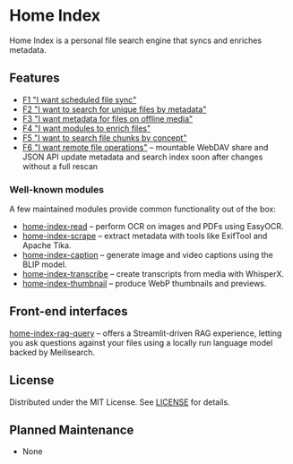 # Home Index

Home Index is a personal file search engine that syncs and enriches metadata.

## Features

- [F1 "I want scheduled file sync"](features/F1/specification.md)
- [F2 "I want to search for unique files by metadata"](features/F2/specification.md)
- [F3 "I want metadata for files on offline media"](features/F3/specification.md)
- [F4 "I want modules to enrich files"](docs/F4.md)
- [F5 "I want to search file chunks by concept"](docs/F5.md)
- [F6 "I want remote file operations"](docs/F6.md) – mountable WebDAV share
  and JSON API update metadata and search index soon after changes without a
  full rescan

### Well-known modules

A few maintained modules provide common functionality out of the box:

- [home-index-read](https://github.com/nashspence/home-index-read) – perform OCR on images and PDFs using EasyOCR.
- [home-index-scrape](https://github.com/nashspence/home-index-scrape) – extract metadata with tools like ExifTool and Apache Tika.
- [home-index-caption](https://github.com/nashspence/home-index-caption) – generate image and video captions using the BLIP model.
- [home-index-transcribe](https://github.com/nashspence/home-index-transcribe) – create transcripts from media with WhisperX.
- [home-index-thumbnail](https://github.com/nashspence/home-index-thumbnail) – produce WebP thumbnails and previews.

## Front-end interfaces

[home-index-rag-query](https://github.com/nashspence/home-index-rag-query) – offers a Streamlit-driven RAG experience, letting you ask questions against
your files using a locally run language model backed by Meilisearch.

## License

Distributed under the MIT License. See [LICENSE](LICENSE) for details.

## Planned Maintenance
- None
